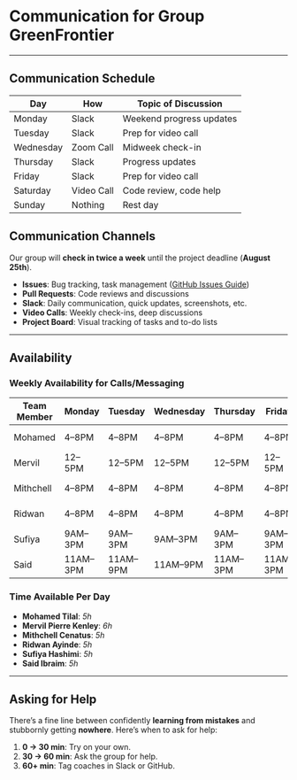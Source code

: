 <!--
    This template is for inspiration—feel free to change it however you like!

    Careful! Be sure to protect your privacy when filling out this document.
    Everything you write here will be public, so share only what you're
    comfortable sharing online.
    You can share the rest in confidence with your group by another channel.
-->

# Communication for Group GreenFrontier

---

## Communication Schedule

| Day       | How         | Topic of Discussion         |
|-----------|------------|----------------------------|
| Monday    | Slack      | Weekend progress updates   |
| Tuesday   | Slack      | Prep for video call        |
| Wednesday | Zoom Call  | Midweek check-in           |
| Thursday  | Slack      | Progress updates           |
| Friday    | Slack      | Prep for video call        |
| Saturday  | Video Call | Code review, code help     |
| Sunday    | Nothing    | Rest day                   |

## Communication Channels

Our group will **check in twice a week** until the project deadline (**August 25th**).

- **Issues**: Bug tracking, task management ([GitHub Issues Guide](<https://mitemergingtalent.slack.com/files/U03PC2VR746/F0862S5644E/creating-issues-from-repository.mp4>))
- **Pull Requests**: Code reviews and discussions
- **Slack**: Daily communication, quick updates, screenshots, etc.
- **Video Calls**: Weekly check-ins, deep discussions
- **Project Board**: Visual tracking of tasks and to-do lists

---

## Availability

### Weekly Availability for Calls/Messaging

| Team Member| Monday| Tuesday| Wednesday| Thursday| Friday | Saturday | Sunday |
|------------|--------|---------|-----------|----------|--------|----------|--------|
| Mohamed   | 4–8PM  | 4–8PM   | 4–8PM     | 4–8PM    | 4–8PM  | 8AM–8PM  | 8AM–8PM|
| Mervil    | 12–5PM | 12–5PM  | 12–5PM    | 12–5PM   | 12–5PM | 12–5PM   | 12–5PM|
| Mithchell | 4–8PM  | 4–8PM   | 4–8PM     | 4–8PM    | 4–8PM  | 8AM–8PM  | 8AM–8PM|
| Ridwan    | 4–8PM  | 4–8PM   | 4–8PM     | 4–8PM    | 4–8PM  | 8AM–8PM  | 8AM–8PM|
| Sufiya    | 9AM–3PM| 9AM–3PM | 9AM–3PM   | 9AM–3PM  | 9AM–3PM| 12AM–3PM | 9AM–2PM|
| Said      | 11AM–3PM| 11AM–9PM| 11AM–9PM  | 11AM–3PM | 11AM–3PM| 8AM–3PM | 8AM–3PM|

### Time Available Per Day

- **Mohamed Tilal**: _5h_
- **Mervil Pierre Kenley**: _6h_
- **Mithchell Cenatus**: _5h_
- **Ridwan Ayinde**: _5h_
- **Sufiya Hashimi**: _5h_
- **Said Ibraim**: _5h_

---

## Asking for Help

There’s a fine line between confidently **learning from mistakes** and stubbornly
getting **nowhere**. Here’s when to ask for help:

1. **0 → 30 min**: Try on your own.
2. **30 → 60 min**: Ask the group for help.
3. **60+ min**: Tag coaches in Slack or GitHub.
